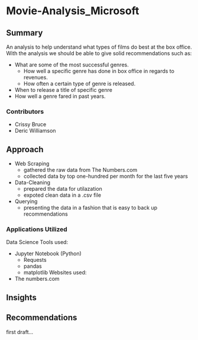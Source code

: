 # Movie-Analysis_Microsoft

## Summary
An analysis to help understand what types of films do best at the box office.
With the analysis we should be able to give solid recommendations such as:
* What are some of the most successful genres.
  * How well a specific genre has done in box office in regards to revenues.
  * How often a certain type of genre is released.
* When to release a title of specific genre
* How well a genre fared in past years.

### Contributors
* Crissy Bruce
* Deric Williamson

## Approach
* Web Scraping
  * gathered the raw data from The Numbers.com
  * collected data by top one-hundred per month for the last five years
* Data-Cleaning
  * prepared the data for utilazation
  * expoted clean data in a .csv file
* Querying
  * presenting the data in a fashion that is easy to back up recommendations
  
### Applications Utilized
Data Science Tools used:
  * Jupyter Notebook (Python)
    * Requests
    * pandas
    * matplotlib
Websites used:
  * The numbers.com
  
  ## Insights
  ## Recommendations
  
  first draft...



